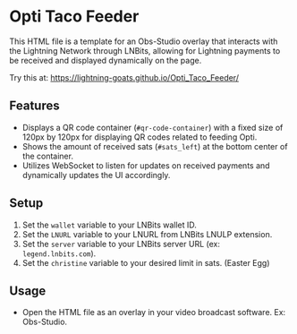 # Opti Taco Feeder

This HTML file is a template for an Obs-Studio overlay that interacts with the Lightning Network through LNBits, allowing for Lightning payments to be received and displayed dynamically on the page.

Try this at: https://lightning-goats.github.io/Opti_Taco_Feeder/

## Features

- Displays a QR code container (`#qr-code-container`) with a fixed size of 120px by 120px for displaying QR codes related to feeding Opti.
- Shows the amount of received sats (`#sats_left`) at the bottom center of the container.
- Utilizes WebSocket to listen for updates on received payments and dynamically updates the UI accordingly.

## Setup

1. Set the `wallet` variable to your LNBits wallet ID.
2. Set the `LNURL` variable to your LNURL from LNBits LNULP extension.
3. Set the `server` variable to your LNBits server URL (ex: `legend.lnbits.com`).
4. Set the `christine` variable to your desired limit in sats.  (Easter Egg)

## Usage

- Open the HTML file as an overlay in your video broadcast software. Ex: Obs-Studio.
